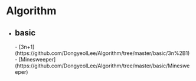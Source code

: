 # Algorithm   
 - <h2> basic </h2> 
   - [3n+1](https://github.com/DongyeolLee/Algorithm/tree/master/basic/3n%2B1)
   - [Minesweeper](https://github.com/DongyeolLee/Algorithm/tree/master/basic/Minesweeper)
